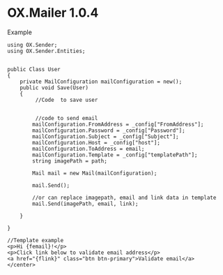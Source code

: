 # OX.Mailer 1.0.4



Example

    using OX.Sender;
    using OX.Sender.Entities;


    public Class User
    {        
        private MailConfiguration mailConfiguration = new();
        public void Save(User)
        {    
             //Code  to save user
            

             //code to send email
            mailConfiguration.FromAddress = _config["FromAddress"];
            mailConfiguration.Password = _config["Password"];
            mailConfiguration.Subject = _config["Subject"];
            mailConfiguration.Host = _config["host"];
            mailConfiguration.ToAddress = email;
            mailConfiguration.Template = _config["templatePath"];
            string imagePath = path;

            Mail mail = new Mail(mailConfiguration);

            mail.Send();

            //or can replace imagepath, email and link data in template
            mail.Send(imagePath, email, link);

        }

    }

    //Template example
    <p>Hi {femail}!</p>
    <p>Click link below to validate email address</p>
    <a href="{flink}" class="btn btn-primary">Validate email</a>
    </center>